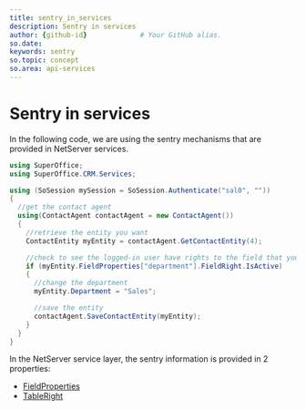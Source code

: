 ```yaml
---
title: sentry_in_services       
description: Sentry in services
author: {github-id}             # Your GitHub alias.
so.date:
keywords: sentry
so.topic: concept
so.area: api-services
---
```


# Sentry in services

In the following code, we are using the sentry mechanisms that are provided in NetServer services.

```csharp
using SuperOffice;
using SuperOffice.CRM.Services;

using (SoSession mySession = SoSession.Authenticate("sal0", ""))
{
  //get the contact agent
  using(ContactAgent contactAgent = new ContactAgent())
  {
    //retrieve the entity you want
    ContactEntity myEntity = contactAgent.GetContactEntity(4);

    //check to see the logged-in user have rights to the field that you are about to modify
    if (myEntity.FieldProperties["department"].FieldRight.IsActive)
    {
      //change the department
      myEntity.Department = "Sales";

      //save the entity
      contactAgent.SaveContactEntity(myEntity);
    }
  }
}
```

In the NetServer service layer, the sentry information is provided in 2 properties:

* [FieldProperties][1]
* [TableRight][2]

<!-- Referenced links -->
[1]: fieldproperties.md
[2]: tableright.md
